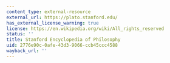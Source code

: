 ```yaml
---
content_type: external-resource
external_url: https://plato.stanford.edu/
has_external_license_warning: true
license: https://en.wikipedia.org/wiki/All_rights_reserved
status: ''
title: Stanford Encyclopedia of Philosophy
uid: 2776e90c-0afe-43d3-9066-ccb45ccc4588
wayback_url: ''
---
```

